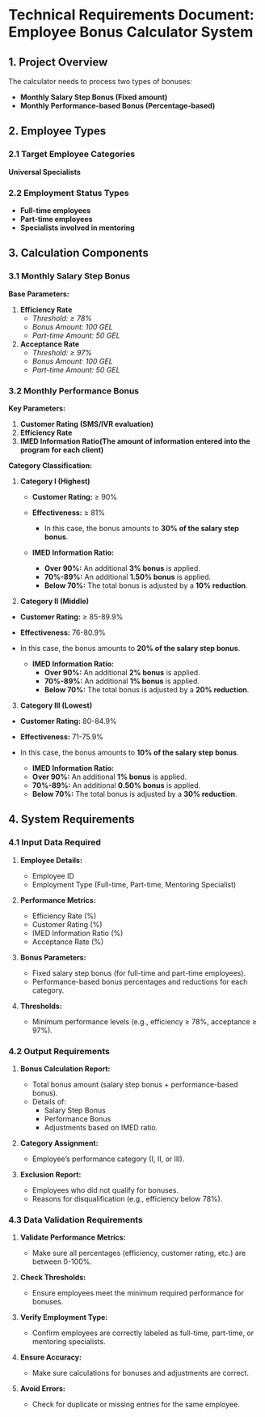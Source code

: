 # Technical Requirements Document: Employee Bonus Calculator System

## 1. Project Overview

The calculator needs to process two types of bonuses:

- **Monthly Salary Step Bonus (Fixed amount)**
- **Monthly Performance-based Bonus (Percentage-based)**

## 2. Employee Types

### 2.1 Target Employee Categories

**Universal Specialists**

### 2.2 Employment Status Types

- **Full-time employees**
- **Part-time employees**
- **Specialists involved in mentoring**

## 3. Calculation Components

### 3.1 Monthly Salary Step Bonus

**Base Parameters:**

1. **Efficiency Rate**
   - _Threshold: ≥ 78%_
   - _Bonus Amount: 100 GEL_
   - _Part-time Amount: 50 GEL_
2. **Acceptance Rate**
   - _Threshold: ≥ 97%_
   - _Bonus Amount: 100 GEL_
   - _Part-time Amount: 50 GEL_

### 3.2 Monthly Performance Bonus

**Key Parameters:**

1. **Customer Rating (SMS/IVR evaluation)**
2. **Efficiency Rate**
3. **IMED Information Ratio(The amount of information entered into the program for each client)**

**Category Classification:**

1. **Category I (Highest)**

   - **Customer Rating:** ≥ 90%
   - **Effectiveness:** ≥ 81%

     - In this case, the bonus amounts to **30% of the salary step bonus**.

   - **IMED Information Ratio:**
     - **Over 90%:** An additional **3% bonus** is applied.
     - **70%-89%:** An additional **1.50% bonus** is applied.
     - **Below 70%:** The total bonus is adjusted by a **10% reduction**.

2. **Category II (Middle)**

- **Customer Rating:** ≥ 85-89.9%
- **Effectiveness:** 76-80.9%
- In this case, the bonus amounts to **20% of the salary step bonus**.

  - **IMED Information Ratio:**
    - **Over 90%:** An additional **2% bonus** is applied.
    - **70%-89%:** An additional **1% bonus** is applied.
    - **Below 70%:** The total bonus is adjusted by a **20% reduction**.

3. **Category III (Lowest)**

- **Customer Rating:** 80-84.9%
- **Effectiveness:** 71-75.9%
- In this case, the bonus amounts to **10% of the salary step bonus**.

  - **IMED Information Ratio:**
  - **Over 90%:** An additional **1% bonus** is applied.
  - **70%-89%:** An additional **0.50% bonus** is applied.
  - **Below 70%:** The total bonus is adjusted by a **30% reduction**.

## 4. System Requirements

### 4.1 Input Data Required

1. **Employee Details:**

   - Employee ID
   - Employment Type (Full-time, Part-time, Mentoring Specialist)

2. **Performance Metrics:**

   - Efficiency Rate (%)
   - Customer Rating (%)
   - IMED Information Ratio (%)
   - Acceptance Rate (%)

3. **Bonus Parameters:**

   - Fixed salary step bonus (for full-time and part-time employees).
   - Performance-based bonus percentages and reductions for each category.

4. **Thresholds:**
   - Minimum performance levels (e.g., efficiency ≥ 78%, acceptance ≥ 97%).

### 4.2 Output Requirements

1. **Bonus Calculation Report:**

   - Total bonus amount (salary step bonus + performance-based bonus).
   - Details of:
     - Salary Step Bonus
     - Performance Bonus
     - Adjustments based on IMED ratio.

2. **Category Assignment:**

   - Employee’s performance category (I, II, or III).

3. **Exclusion Report:**
   - Employees who did not qualify for bonuses.
   - Reasons for disqualification (e.g., efficiency below 78%).

### 4.3 Data Validation Requirements

1. **Validate Performance Metrics:**

   - Make sure all percentages (efficiency, customer rating, etc.) are between 0-100%.

2. **Check Thresholds:**

   - Ensure employees meet the minimum required performance for bonuses.

3. **Verify Employment Type:**

   - Confirm employees are correctly labeled as full-time, part-time, or mentoring specialists.

4. **Ensure Accuracy:**
   - Make sure calculations for bonuses and adjustments are correct.
5. **Avoid Errors:**
   - Check for duplicate or missing entries for the same employee.
